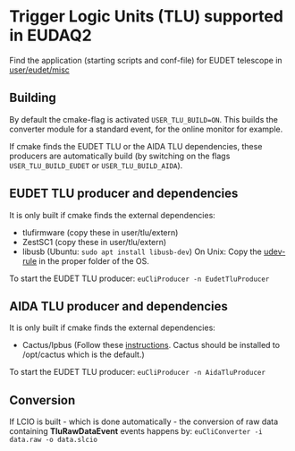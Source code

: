 # Trigger Logic Units (TLU) supported in EUDAQ2

Find the application (starting scripts and conf-file) for EUDET telescope in [user/eudet/misc](../../user/eudet/misc)

## Building

By default the cmake-flag is activated ```USER_TLU_BUILD=ON```.
This builds the converter module for a standard event, for the online monitor for example.

If cmake finds the EUDET TLU or the AIDA TLU dependencies, these producers are automatically build (by switching on the flags ```USER_TLU_BUILD_EUDET``` or ```USER_TLU_BUILD_AIDA```).

## EUDET TLU producer and dependencies

It is only built if cmake finds the external dependencies:
- tlufirmware (copy these in user/tlu/extern)
- ZestSC1 (copy these in user/tlu/extern)
- libusb (Ubuntu: ```sudo apt install libusb-dev```)
On Unix: Copy the [udev-rule](misc/eudet_tlu/54-tlu.rules) in the proper folder of the OS.

To start the EUDET TLU producer: 
```euCliProducer -n EudetTluProducer```

## AIDA TLU producer and dependencies

It is only built if cmake finds the external dependencies:
- Cactus/Ipbus (Follow these [instructions](https://ipbus.web.cern.ch/ipbus/doc/user/html/software/install/compile.html#instructions). Cactus should be installed to /opt/cactus which is the default.)

To start the EUDET TLU producer: 
```euCliProducer -n AidaTluProducer```


## Conversion

If LCIO is built - which is done automatically - the conversion of raw data containing **TluRawDataEvent** events happens by:
```euCliConverter -i data.raw -o data.slcio```



